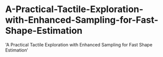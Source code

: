 # A-Practical-Tactile-Exploration-with-Enhanced-Sampling-for-Fast-Shape-Estimation
'A Practical Tactile Exploration with Enhanced Sampling for Fast Shape Estimation‘
